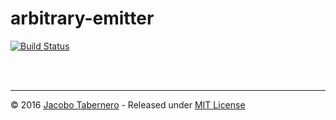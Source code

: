 arbitrary-emitter
=================

[![Build Status](https://travis-ci.org/jacoborus/arbitrary-emitter.svg?branch=master)](https://travis-ci.org/jacoborus/arbitrary-emitter)

<br><br>

---

© 2016 [Jacobo Tabernero](https://github.com/jacoborus) - Released under [MIT License](https://raw.github.com/jacoborus/arbitrary-emitter/master/LICENSE)
